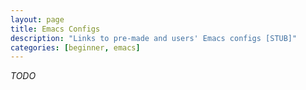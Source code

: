 ```yaml
---
layout: page
title: Emacs Configs
description: "Links to pre-made and users' Emacs configs [STUB]"
categories: [beginner, emacs]
---
```


_TODO_

